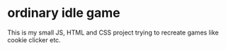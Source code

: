 # ordinary idle game

This is my small JS, HTML and CSS project trying to recreate games like cookie clicker etc. 
